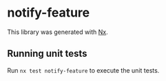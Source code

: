 # notify-feature

This library was generated with [Nx](https://nx.dev).

## Running unit tests

Run `nx test notify-feature` to execute the unit tests.
